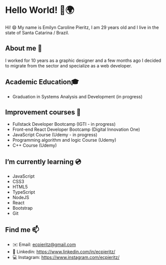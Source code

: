 # Hello World! 👋🌍

Hi! 😄 My name is Emilyn Caroline Pieritz, I am 29 years old and I live in the state of Santa Catarina / Brazil. 

## About me 🔮
I worked for 10 years as a graphic designer and a few months ago I decided to migrate from the sector and specialize as a web developer.

## Academic Education🎓
- Graduation in Systems Analysis and Development (in progress)

## Improvement courses 📘
- Fullstack Developer Bootcamp (IGTI - in progress)
- Front-end React Developer Bootcamp (Digital Innovation One)
- JavaScript Course (Udemy - in progress)
- Programming algorithm and logic Course (Udemy)
- C++ Course (Udemy)

## I’m currently learning 💿
- JavaScript
- CSS3
- HTML5
- TypeScript
- NodeJS
- React
- Bootstrap
- Git 

## Find me 📫 
- ✉️ Email: ecpieritz@gmail.com
- 💼 Linkedin: https://www.linkedin.com/in/ecpieritz/
- 💻 Instagram: https://www.instagram.com/ecpieritz/
